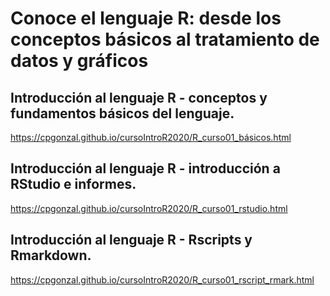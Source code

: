# Conoce el lenguaje R: desde los conceptos básicos al tratamiento de datos y gráficos

## Introducción al lenguaje R - conceptos y fundamentos básicos del lenguaje.
https://cpgonzal.github.io/cursoIntroR2020/R_curso01_básicos.html

## Introducción al lenguaje R - introducción a RStudio e informes.
https://cpgonzal.github.io/cursoIntroR2020/R_curso01_rstudio.html

## Introducción al lenguaje R - Rscripts y Rmarkdown.
https://cpgonzal.github.io/cursoIntroR2020/R_curso01_rscript_rmark.html